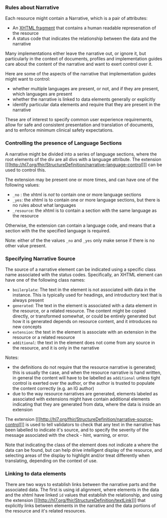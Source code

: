 ### Rules about Narrative

Each resource might contain a Narrative, which is a pair of attributes: 

* An [XHTML fragment](https://hl7.org/fhir/narrative.html) that contains a human readable represenation of the resource 
* A status code that indicates the relationship between the data and the narrative

Many implementations either leave the narrative out, or ignore it, but particularly in the context of documents,
profiles and implementation guides care about the content of the narrative and want to exert control over it. 

Here are some of the aspects of the narrative that implementation guides might want to control:

* whether multiple languages are present, or not, and if they are present, which languages are present 
* whether the narrative is linked to data elements generally or explicitly
* identify particular data elements and require that they are present in the narrative

These are of interest to specify common user experience requirements, allow for 
safe and consistent presentation and translation of documents, and to enforce 
minimum clinical safety expectations.

### Controlling the presence of Language Sections  

A narrative might be divided into a series of language sections, where the root 
elements of the div are all divs with a language attribute. The extension 
[[[http://hl7.org/fhir/StructureDefinition/narrative-language-control]]] can 
be used to control this. 

The extension may be present one or more times, and can have one of the following 
values:

* `_no` : the xhtml is *not* to contain one or more language sections 
* `_yes`: the xhtml is to contain one or more language sections, but there is no rules about what languages 
* `_resource`: the xhtml is to contain a section with the same language as the resource

Otherwise, the extension can contain a language code, and means that a section with the
the specified language is required. 

Note: either of the the values `_no` and `_yes` only make sense if there is no other value present.


### Specifying Narrative Source 

The source of a narrative element can be indicated using a specific class name associated
with the status codes. Specifically, an XHTML element can have one of the following class
names:

* `boilerplate`: The text in the element is not associated with data in the instance. This is typically used for headings, and introductory text that is always present
* `generated`: The text in the element is associated with a data element in the resource, or a related resource. The content might be copied directly, or transformed somewhat, or could be entirely generated but how it is generated depends on resource content, and it introduces no new concepts
* `extension`: the text in the element is associate with an extension in the resource or a related resource 
* `additional`: the text in the element does not come from any source in the resource, and it is only in the narrative

Notes:

* the definitions do not require that the resource narrative is generated; this is usually the case, and when the resource narrative is hand written, in general the content will have to be labelled as `additional` unless tight control is exerted over the author, or the author is trusted to populate the content correctly (e.g. an IG author)
* due to the way resource narratives are generated, elements labeled as associated with extensions might have contain additional elements indicating that they are generated from data, where the data is inside an extension

The extension [[[http://hl7.org/fhir/StructureDefinition/narrative-source-control]]]
is used to tell validators to check that any text in the narrative has been labelled 
to indicate it's source, and to specify the severity of the message associated with 
the check - hint, warning, or error.

Note that indicating the class of the element does not indicate a where the data can
be found, but can help drive intelligent display of the resource, and selecting areas
of the display to highlight and/or treat differently when translating, depending
on the context of use.

### Linking to data elements

There are two ways to establish links between the narrative parts and the 
associated data. The first is using id alignment, where elements in the data
and the xhtml have linked `id` values that establish the relationship, and
using the extension [[[http://hl7.org/fhir/StructureDefinition/textLink]]]
that explicitly links between elements in the narrative and the data portions
of the resource and it's related resources. 
